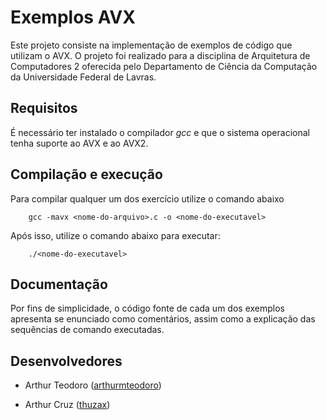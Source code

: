 # Exemplos AVX

Este projeto consiste na implementação de exemplos de código que utilizam o AVX. O projeto foi realizado para a disciplina de Arquitetura de Computadores 2 oferecida pelo Departamento de Ciência da Computação da Universidade Federal de Lavras.

## Requisitos

É necessário ter instalado o compilador *gcc* e que o sistema operacional tenha suporte ao AVX e ao AVX2.

## Compilação e execução

Para compilar qualquer um dos exercício utilize o comando abaixo

```
    gcc -mavx <nome-do-arquivo>.c -o <nome-do-executavel>
```

Após isso, utilize o comando abaixo para executar:

```
    ./<nome-do-executavel>
```

## Documentação

Por fins de simplicidade, o código fonte de cada um dos exemplos apresenta se enunciado como comentários, assim como a explicação das sequências de comando executadas.

## Desenvolvedores

- Arthur Teodoro ([arthurmteodoro](https://github.com/arthurmteodoro/))

- Arthur Cruz ([thuzax](https://github.com/thuzax))


